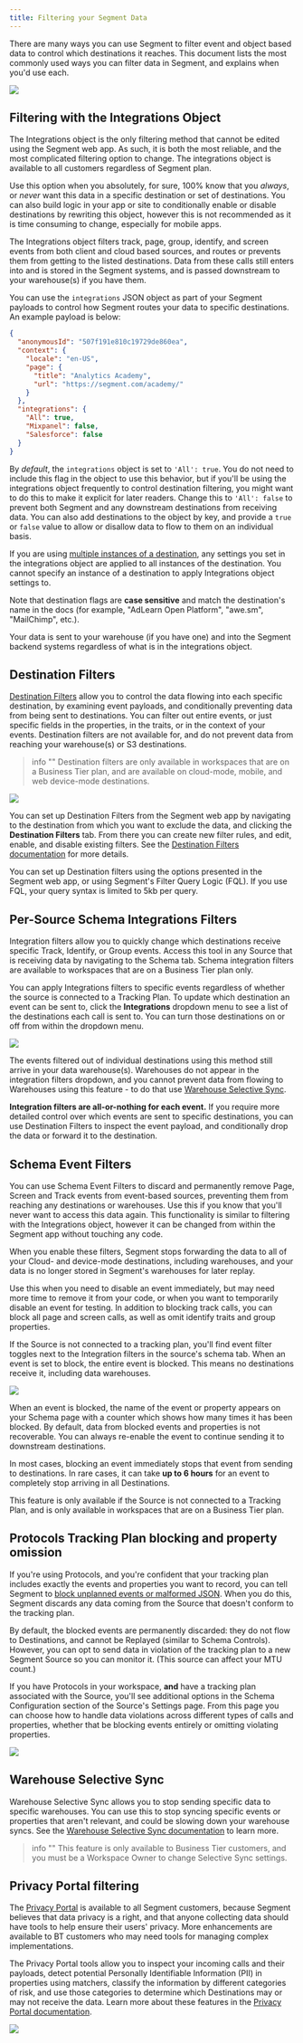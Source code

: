 ```yaml
---
title: Filtering your Segment Data
---
```


There are many ways you can use Segment to filter event and object based data to control which destinations it reaches. This document lists the most commonly used ways you can filter data in Segment, and explains when you'd use each.

![](/docs/images/segment-diagram.png)


## Filtering with the Integrations Object

The Integrations object is the only filtering method that cannot be edited using the Segment web app. As such, it is both the most reliable, and the most complicated filtering option to change. The integrations object is available to all customers regardless of Segment plan.

Use this option when you absolutely, for sure, 100% know that you *always*, or *never* want this data in a specific destination or set of destinations. You can also build logic in your app or site to conditionally enable or disable destinations by rewriting this object, however this is not recommended as it is time consuming to change, especially for mobile apps.

The Integrations object filters track, page, group, identify, and screen events from both client and cloud based sources, and routes or prevents them from getting to the listed destinations. Data from these calls still enters into and is stored in the Segment systems, and is passed downstream to your warehouse(s) if you have them.

You can use the `integrations` JSON object as part of your Segment payloads to control how Segment routes your data to specific destinations. An example payload is below:

```json
{
  "anonymousId": "507f191e810c19729de860ea",
  "context": {
    "locale": "en-US",
    "page": {
      "title": "Analytics Academy",
      "url": "https://segment.com/academy/"
    }
  },
  "integrations": {
    "All": true,
    "Mixpanel": false,
    "Salesforce": false
  }
}
```

By *default*, the `integrations` object is set to `'All': true`. You do not need to include this flag in the object to use this behavior, but if you'll be using the integrations object frequently to control destination filtering, you might want to do this to make it explicit for later readers. Change this to `'All': false` to prevent both Segment and any downstream destinations from receiving data. You can also add destinations to the object by key, and provide a `true` or `false` value to allow or disallow data to flow to them on an individual basis.

If you are using [multiple instances of a destination](/docs/connections/destinations/add-destination/#connecting-one-source-to-multiple-instances-of-a-destination), any settings you set in the integrations object are applied to all instances of the destination. You cannot specify an instance of a destination to apply Integrations object settings to. 

Note that destination flags are **case sensitive** and match the destination's name in the docs (for example, "AdLearn Open Platform", "awe.sm", "MailChimp", etc.).

Your data is sent to your warehouse (if you have one) and into the Segment backend systems regardless of what is in the integrations object.

## Destination Filters

[Destination Filters](https://segment.com/docs/connections/destinations/destination-filters/) allow you to control the data flowing into each specific destination, by examining event payloads, and conditionally preventing data from being sent to destinations. You can filter out entire events, or just specific fields in the properties, in the traits, or in the context of your events. Destination filters are not available for, and do not prevent data from reaching your warehouse(s) or S3 destinations.

> info ""
> Destination filters are only available in workspaces that are on a Business Tier plan, and are available on cloud-mode, mobile, and web device-mode destinations. 

![](images/destination-filter-create.png)

You can set up Destination Filters from the Segment web app by navigating to the destination from which you want to exclude the data, and clicking the **Destination Filters** tab. From there you can create new filter rules, and edit, enable, and disable existing filters. See the [Destination Filters documentation](https://segment.com/docs/connections/destinations/destination-filters/) for more details.

You can set up Destination filters using the options presented in the Segment web app, or using Segment's Filter Query Logic (FQL). If you use FQL, your query syntax is limited to 5kb per query.

## Per-Source Schema Integrations Filters

Integration filters allow you to quickly change which destinations receive specific Track, Identify, or Group events. Access this tool in any Source that is receiving data by navigating to the Schema tab. Schema integration filters are available to workspaces that are on a Business Tier plan only.

You can apply Integrations filters to specific events regardless of whether the source is connected to a Tracking Plan. To update which destination an event can be sent to, click the **Integrations** dropdown menu to see a list of the destinations each call is sent to. You can turn those destinations on or off from within the dropdown menu.

![](images/schema-integration-filters.png)

The events filtered out of individual destinations using this method still arrive in your data warehouse(s). Warehouses do not appear in the integration filters dropdown, and you cannot prevent data from flowing to Warehouses using this feature - to do that use [Warehouse Selective Sync](#warehouse-selective-sync).

**Integration filters are all-or-nothing for each event.** If you require more detailed control over which events are sent to specific destinations, you can use Destination Filters to inspect the event payload, and conditionally drop the data or forward it to the destination.

## Schema Event Filters

You can use Schema Event Filters to discard and permanently remove Page, Screen and Track events from event-based sources, preventing them from reaching any destinations or warehouses. Use this if you know that you'll never want to access this data again. This functionality is similar to filtering with the Integrations object, however it can be changed from within the Segment app without touching any code.

When you enable these filters, Segment stops forwarding the data to all of your Cloud- and device-mode destinations, including warehouses, and your data is no longer stored in Segment's warehouses for later replay.

Use this when you need to disable an event immediately, but may need more time to remove it from your code, or when you want to temporarily disable an event for testing. In addition to blocking track calls, you can block all page and screen calls, as well as omit identify traits and group properties.

If the Source is not connected to a tracking plan, you'll find event filter toggles next to the Integration filters in the source's schema tab. When an event is set to block, the entire event is blocked. This means no destinations receive it, including data warehouses.

![](images/schema-event-filters.png)

When an event is blocked, the name of the event or property appears on your Schema page with a counter which shows how many times it has been blocked. By default, data from blocked events and properties is not recoverable. You can always re-enable the event to continue sending it to downstream destinations.

In most cases, blocking an event immediately stops that event from sending to destinations. In rare cases, it can take **up to 6 hours** for an event to completely stop arriving in all Destinations.

This feature is only available if the Source is not connected to a Tracking Plan, and is only available in workspaces that are on a Business Tier plan.


## Protocols Tracking Plan blocking and property omission

If you're using Protocols, and you're confident that your tracking plan includes exactly the events and properties you want to record, you can tell Segment to [block unplanned events or malformed JSON](/docs/protocols/enforce/schema-configuration/). When you do this, Segment discards any data coming from the Source that doesn't conform to the tracking plan.

By default, the blocked events are permanently discarded: they do not flow to Destinations, and cannot be Replayed (similar to Schema Controls). However, you can opt to send data in violation of the tracking plan to a new Segment Source so you can monitor it. (This source can affect your MTU count.)

If you have Protocols in your workspace, **and** have a tracking plan associated with the Source, you'll see additional options in the Schema Configuration section of the Source's Settings page. From this page you can choose how to handle data violations across different types of calls and properties, whether that be blocking events entirely or omitting violating properties.

![](images/protocols-unplanned.png)


## Warehouse Selective Sync

Warehouse Selective Sync allows you to stop sending specific data to specific warehouses. You can use this to stop syncing specific events or properties that aren't relevant, and could be slowing down your warehouse syncs. See the [Warehouse Selective Sync documentation](/docs/connections/storage/warehouses/warehouse-syncs/#warehouse-selective-sync) to learn more.

> info ""
> This feature is only available to Business Tier customers, and you must be a Workspace Owner to change Selective Sync settings.

## Privacy Portal filtering

The [Privacy Portal](/docs/privacy/portal/) is available to all Segment customers, because Segment believes that data privacy is a right, and that anyone collecting data should have tools to help ensure their users' privacy. More enhancements are available to BT customers who may need tools for managing complex implementations.

The Privacy Portal tools allow you to inspect your incoming calls and their payloads, detect potential Personally Identifiable Information (PII) in properties using matchers, classify the information by different categories of risk, and use those categories to determine which Destinations may or may not receive the data. Learn more about these features in the [Privacy Portal documentation](/docs/privacy/portal/).

![](/docs/privacy/images/privacy-add-new-matcher.gif)
